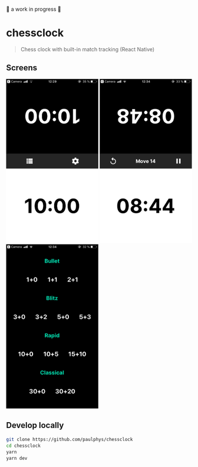 🚧 a work in progress 🚧

# chessclock

> Chess clock with built-in match tracking (React Native)

## Screens

<p float="left">
  <img src="assets/screen1.png" width="250" />
  <img src="assets/screen2.png" width="250" /> 
  <img src="assets/screen3.png" width="250" />
</p>

## Develop locally

```bash
git clone https://github.com/paulphys/chessclock
cd chessclock
yarn
yarn dev
```
